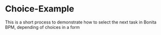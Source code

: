 Choice-Example
==============

This is a short process to demonstrate how to select the next task in Bonita BPM, depending of choices in a form
